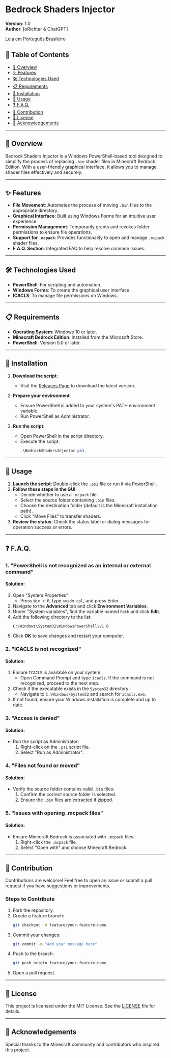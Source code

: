 # Bedrock Shaders Injector

**Version**: 1.0  
**Author**: [oRichter & ChatGPT]

[Leia em Português Brasileiro](README_pt-BR.md)

## 📑 Table of Contents
- [🚀 Overview](#-overview)
- [✨ Features](#-features)
- [🛠️ Technologies Used](#️-technologies-used)
- [📋 Requirements](#-requirements)
- [🔧 Installation](#-installation)
- [📖 Usage](#-usage)
- [❓ F.A.Q.](#-faq)
- [🤝 Contribution](#-contribution)
- [📜 License](#-license)
- [🙌 Acknowledgements](#-acknowledgements)

---

## 🚀 Overview
Bedrock Shaders Injector is a Windows PowerShell-based tool designed to simplify the process of replacing `.bin` shader files in Minecraft Bedrock Edition. With a user-friendly graphical interface, it allows you to manage shader files effectively and securely.

---

## ✨ Features
- **File Movement**: Automates the process of moving `.bin` files to the appropriate directory.
- **Graphical Interface**: Built using Windows Forms for an intuitive user experience.
- **Permission Management**: Temporarily grants and revokes folder permissions to ensure file operations.
- **Support for `.mcpack`**: Provides functionality to open and manage `.mcpack` shader files.
- **F.A.Q. Section**: Integrated FAQ to help resolve common issues.

---

## 🛠️ Technologies Used
- **PowerShell**: For scripting and automation.
- **Windows Forms**: To create the graphical user interface.
- **ICACLS**: To manage file permissions on Windows.

---

## 📋 Requirements
- **Operating System**: Windows 10 or later.
- **Minecraft Bedrock Edition**: Installed from the Microsoft Store.
- **PowerShell**: Version 5.0 or later.

---

## 🔧 Installation
1. **Download the script**:
   - Visit the [Releases Page](https://github.com/RickHD/Bedrock-Shaders-Injector/releases) to download the latest version.

2. **Prepare your environment**:
   - Ensure PowerShell is added to your system's PATH environment variable.
   - Run PowerShell as Administrator.

3. **Run the script**:
   - Open PowerShell in the script directory.
   - Execute the script:
     ```powershell
     .\BedrockShadersInjector.ps1
     ```

---

## 📖 Usage
1. **Launch the script**: Double-click the `.ps1` file or run it via PowerShell.
2. **Follow these steps in the GUI**:
   - Decide whether to use a `.mcpack` file.
   - Select the source folder containing `.bin` files.
   - Choose the destination folder (default is the Minecraft installation path).
   - Click "Move Files" to transfer shaders.
3. **Review the status**: Check the status label or dialog messages for operation success or errors.

---

## ❓ F.A.Q.
### 1. "PowerShell is not recognized as an internal or external command"
#### Solution:
1. Open "System Properties":
   - Press `Win + R`, type `sysdm.cpl`, and press Enter.
2. Navigate to the **Advanced** tab and click **Environment Variables**.
3. Under "System variables", find the variable named `Path` and click **Edit**.
4. Add the following directory to the list:
   ```
   C:\Windows\System32\WindowsPowerShell\v1.0
   ```
5. Click **OK** to save changes and restart your computer.

### 2. "ICACLS is not recognized"
#### Solution:
1. Ensure `ICACLS` is available on your system:
   - Open Command Prompt and type `icacls`. If the command is not recognized, proceed to the next step.
2. Check if the executable exists in the `System32` directory:
   - Navigate to `C:\Windows\System32` and search for `icacls.exe`.
3. If not found, ensure your Windows installation is complete and up to date.

### 3. "Access is denied"
#### Solution:
- Run the script as Administrator:
  1. Right-click on the `.ps1` script file.
  2. Select "Run as Administrator".

### 4. "Files not found or moved"
#### Solution:
- Verify the source folder contains valid `.bin` files:
  1. Confirm the correct source folder is selected.
  2. Ensure the `.bin` files are extracted if zipped.

### 5. "Issues with opening .mcpack files"
#### Solution:
- Ensure Minecraft Bedrock is associated with `.mcpack` files:
  1. Right-click the `.mcpack` file.
  2. Select "Open with" and choose Minecraft Bedrock.

---

## 🤝 Contribution
Contributions are welcome! Feel free to open an issue or submit a pull request if you have suggestions or improvements.

### Steps to Contribute
1. Fork the repository.
2. Create a feature branch:
   ```bash
   git checkout -b feature/your-feature-name
   ```
3. Commit your changes:
   ```bash
   git commit -m "Add your message here"
   ```
4. Push to the branch:
   ```bash
   git push origin feature/your-feature-name
   ```
5. Open a pull request.

---

## 📜 License
This project is licensed under the MIT License. See the [LICENSE](LICENSE) file for details.

---

## 🙌 Acknowledgements
Special thanks to the Minecraft community and contributors who inspired this project.
